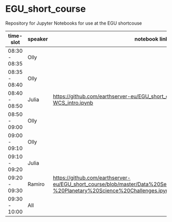 # EGU_short_course
Repository for Jupyter Notebooks for use at the EGU shortcouse 


| time-slot | speaker | notebook link | topic |
| ----------- | -------- | ---------- |  ------------ |
| 08:30 - 08:35 | Olly | | intro to workshop |
| 08:35 - 08:40 | Olly | | Intro to jupyter/ipython notebooks |
| 08:40 - 08:50 | Julia |  https://github.com/earthserver-eu/EGU_short_course/blob/master/03-WCS_intro.ipynb  | Intro to WCS |
| 08:50 - 09:00 | Olly | | Intro to WCPS |
| 09:00 - 09:10 | Olly | | Intro to marine science geospatial challenges |
| 09:10 - 09:20 | Julia | | Intro to climate science challenges |
| 09:20 - 09:30 | Ramiro | https://github.com/earthserver-eu/EGU_short_course/blob/master/Data%20Services%20Short%20Course%20-%20Planetary%20Science%20Challenges.ipynb | Intro to planetary science geospatial challenges |
| 09:30 - 10:00 | All | | Excercise/challenge |

